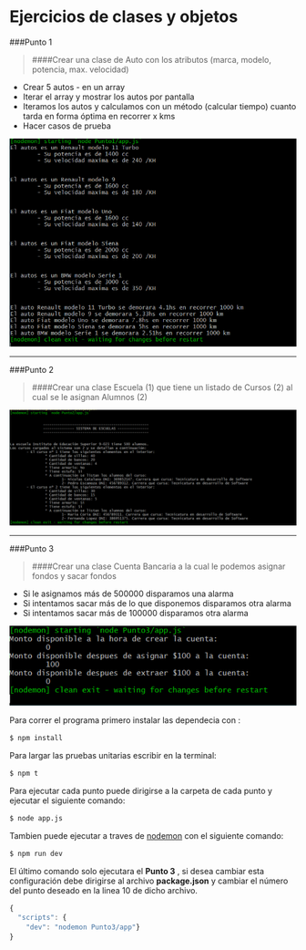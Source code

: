 # Ejercicios de clases y objetos

###Punto 1
> ####Crear una clase de Auto con los atributos (marca, modelo, potencia, max. velocidad)
- Crear 5 autos - en un array
- Iterar el array y mostrar los autos por pantalla
- Iteramos los autos y calculamos con un método (calcular tiempo) cuanto tarda en forma óptima en recorrer x kms
- Hacer casos de prueba

![Punto 1](https://raw.githubusercontent.com/NicolasCatalanoIES/Ejercicio2/main/img/Punto1.PNG)

---
###Punto 2
> ####Crear una clase Escuela (1) que tiene un listado de Cursos (2) al cual se le asignan Alumnos (2)

![Punto 2](https://raw.githubusercontent.com/NicolasCatalanoIES/Ejercicio2/main/img/Punto2.PNG)

---

###Punto 3
> ####Crear una clase Cuenta Bancaria a la cual le podemos asignar fondos y sacar fondos
- Si le asignamos más de 500000 disparamos una alarma
- Si intentamos sacar más de lo que disponemos disparamos otra alarma
- Si intentamos sacar más de 100000 disparamos otra alarma

![Punto 3](https://raw.githubusercontent.com/NicolasCatalanoIES/Ejercicio2/main/img/Punto3.PNG)


Para correr el programa primero instalar las dependecia con :
```bash
$ npm install
```
Para largar las pruebas unitarias escribir en la terminal:
```bash
$ npm t
```
Para ejecutar cada punto puede dirigirse a la carpeta de cada punto y ejecutar el siguiente comando: 
```bash
$ node app.js
```
Tambien puede ejecutar a traves de [nodemon](https://www.npmjs.com/package/nodemon "nodemon") con el siguiente comando:
```bash
$ npm run dev
```
El último comando solo ejecutara el **Punto 3** , si desea cambiar esta configuración debe dirigirse al archivo **package.json** y cambiar el número del punto deseado en la linea 10 de dicho archivo.
```js
{
  "scripts": {
    "dev": "nodemon Punto3/app"}
}
```